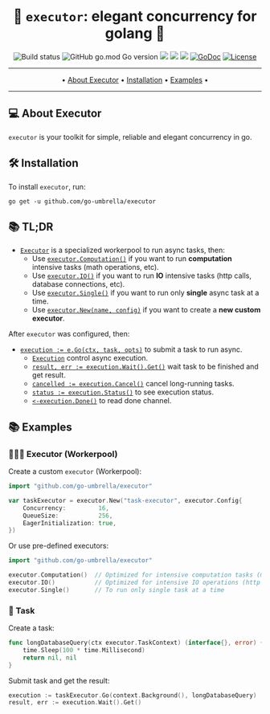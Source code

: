 <div align="center">

# 🚀 `executor`: elegant concurrency for golang 🚀

![Build status](https://github.com/go-umbrella/executor/actions/workflows/build.yml/badge.svg)
![GitHub go.mod Go version](https://img.shields.io/github/go-mod/go-version/go-umbrella/executor)
<a title="Release" target="_blank" href="https://github.com/go-umbrella/executor/releases"><img src="https://img.shields.io/github/v/release/go-umbrella/executor"></a>
<a title="Codecov" target="_blank" href="https://codecov.io/gh/go-umbrella/executor"><img src="https://codecov.io/gh/go-umbrella/executor/branch/main/graph/badge.svg"/></a>
<a title="Go Report Card" target="_blank" href="https://goreportcard.com/report/github.com/go-umbrella/executor"><img src="https://goreportcard.com/badge/github.com/go-umbrella/executor"/></a>
[![GoDoc](https://pkg.go.dev/badge/github.com/go-umbrella/executor)](https://pkg.go.dev/github.com/go-umbrella/executor)
[![License](https://img.shields.io/badge/License-MIT-blue.svg)](https://github.com/go-umbrella/executor/blob/main/LICENSE)

</div>

---

<p align="center">
 • <a href="#-about-executor">About Executor</a> •
 <a href="#-installation">Installation</a> •
 <a href="#-examples">Examples</a> •
</p>

---

## 💻 About Executor

`executor` is your toolkit for simple, reliable and elegant concurrency in go.

## 🛠 Installation

To install `executor`, run:

```
go get -u github.com/go-umbrella/executor
```

## 📚 TL;DR
- [`Executor`](https://pkg.go.dev/github.com/go-umbrella/executor#Executor) is a specialized workerpool to run async tasks, then:
  - Use [`executor.Computation()`](https://pkg.go.dev/github.com/go-umbrella/executor#Computation) if you want to run **computation** intensive tasks (math operations, etc).
  - Use [`executor.IO()`](https://pkg.go.dev/github.com/go-umbrella/executor#IO) if you want to run **IO** intensive tasks  (http calls, database connections, etc).
  - Use [`executor.Single()`](https://pkg.go.dev/github.com/go-umbrella/executor#Single) if you want to run only **single** async task at a time.
  - Use [`executor.New(name, config)`](https://pkg.go.dev/github.com/go-umbrella/executor#New) if you want to create a **new custom executor**.

After `executor` was configured, then:
- [`execution := e.Go(ctx, task, opts)`](https://pkg.go.dev/github.com/go-umbrella/executor#Executor.Go) to submit a task to run async.
  - [`Execution`](https://pkg.go.dev/github.com/go-umbrella/executor#Execution) control async execution.
  - [`result, err := execution.Wait().Get()`](https://pkg.go.dev/github.com/go-umbrella/executor#Execution.Get) wait task to be finished and get result.
  - [`cancelled := execution.Cancel()`](https://pkg.go.dev/github.com/go-umbrella/executor#Execution.Cancel) cancel long-running tasks.
  - [`status := execution.Status()`](https://pkg.go.dev/github.com/go-umbrella/executor#Execution.Status) to see execution status.
  - [`<-execution.Done()`](https://pkg.go.dev/github.com/go-umbrella/executor#Execution.Done) to read done channel.

## 📚 Examples

### 👨🏻‍🏭 Executor (Workerpool)

Create a custom `executor` (Workerpool):
```go
import "github.com/go-umbrella/executor"

var taskExecutor = executor.New("task-executor", executor.Config{
	Concurrency:         16,
	QueueSize:           256,
	EagerInitialization: true,
})
```

Or use pre-defined executors:

```go
import "github.com/go-umbrella/executor"

executor.Computation()  // Optimized for intensive computation tasks (math operations, etc).
executor.IO()           // Optimized for intensive IO operations (http calls, database connections, etc)
executor.Single()       // To run only single task at a time
```

### 📝 Task

Create a task:
```go
func longDatabaseQuery(ctx executor.TaskContext) (interface{}, error) {
    time.Sleep(100 * time.Millisecond)
    return nil, nil
}
```

Submit task and get the result:

```go
execution := taskExecutor.Go(context.Background(), longDatabaseQuery)
result, err := execution.Wait().Get()
```

